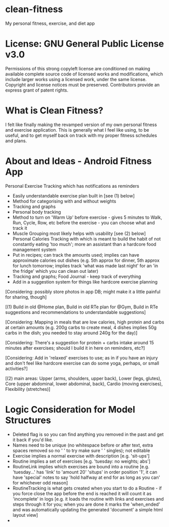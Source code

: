 # clean-fitness
My personal fitness, exercise, and diet app

# License: GNU General Public License v3.0
Permissions of this strong copyleft license are conditioned on making available complete source code of licensed works and modifications, which include larger works using a licensed work, under the same license. Copyright and license notices must be preserved. Contributors provide an express grant of patent rights.

# What is Clean Fitness?
I felt like finally making the revamped version of my own personal fitness and exercise application. This is generally what I feel like using, to be useful, and to get myself back on track with my proper fitness schedules and plans.

# About and Ideas - Android Fitness App
Personal Exercise Tracking which has notifications as reminders
- Easily understandable exercise plan built in [see (1) below]
- Method for categorising with and without weights
- Tracking and graphs
- Personal body tracking
- Method to turn on 'Warm Up' before exercise - gives 5 minutes to Walk, Run, Cycle, Row, etc before the exercise - you can choose what and track it
- Muscle Grouping most likely helps with usability [see (2) below]
Personal Calories Tracking with which is meant to build the habit of not constantly eating 'too much'; more an assistant than a hardcore food management system
- Put in recipes; can track the amounts used; implies can have approximate calories out dishes (e.g. 5th approx for dinner, 5th approx for lunch tomorrow; implies track 'what was made last night' for an 'in the fridge' which you can clean out later)
- Tracking and graphs; Food Journal - keep track of everything
- Add in a suggestion system for things like hardcore exercise planning

[Considering: possibly store photos in app DB; might make it a little painful for sharing, though]

[(1) Build in old @Home plan, Build in old RTe plan for @Gym, Build in RTe suggestions and recommendations to understandable suggestions]

[Considering: Mapping in meals that are low calories, high protein and carbs at certain amounts (e.g. 200g carbs to create meal, 4 dishes implies 50g carbs in the dish; you needed to stay around 240g for the day)]

[Considering: There's a suggestion for protein + carbs intake around 15 minutes after exercises; should I build it in here on reminders, etc?]

[Considering: Add in 'relaxed' exercises to use; as in if you have an injury and don't feel like hardcore exercise can do some yoga, perhaps, or small activities?]

[(2) main areas: Upper (arms, shoulders, upper back), Lower (legs, glutes), Core (upper abdominal, lower abdominal, back), Cardio (moving exercises), Flexibility (stretches)]

# Logic Consideration for Model Structures
- Deleted flag is so you can find anything you removed in the past and get it back if you'd like.
- Names need to be unique (no whitespace before or after text, extra spaces removed so no '  ' to try make sure ' ' singles); not editable
- Exercise implies a normal exercise with description [e.g. 'sit-ups']
- Routine implies a set of exercises [e.g. 'tuesday: no weights; abs']
- RoutineLink implies which exercises are bound into a routine [e.g. 'tuesday...' has 'link' to 'amount 20' 'situps' in order position '1', it can have 'special' notes to say 'hold halfway at end for as long as you can' for whichever odd reason]
- RoutineTracking is what gets created when you start to do a Routine - if you force close the app before the end is reached it will count it as 'incomplete' in logs [e.g. it loads the routine with links and exercises and steps through it for you; when you are done it marks the 'when_ended' and was automatically updating the generated 'document' a simple html layout view]
- 
